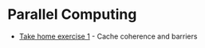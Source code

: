 # Parallel Computing

- [Take home exercise 1](take_home_exercise_1) - Cache coherence and barriers

